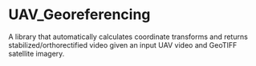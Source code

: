 # UAV_Georeferencing
A library that automatically calculates coordinate transforms and returns stabilized/orthorectified video given an input UAV video and GeoTIFF satellite imagery.
